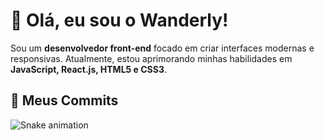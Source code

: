 # 👋 Olá, eu sou o Wanderly!

Sou um **desenvolvedor front-end** focado em criar interfaces modernas e responsivas. Atualmente, estou aprimorando minhas habilidades em **JavaScript, React.js, HTML5 e CSS3**.

## 🐍 Meus Commits  
![Snake animation](https://raw.githubusercontent.com/wanderlywrs/wanderlywrs/output/github-contribution-grid-snake.svg)


